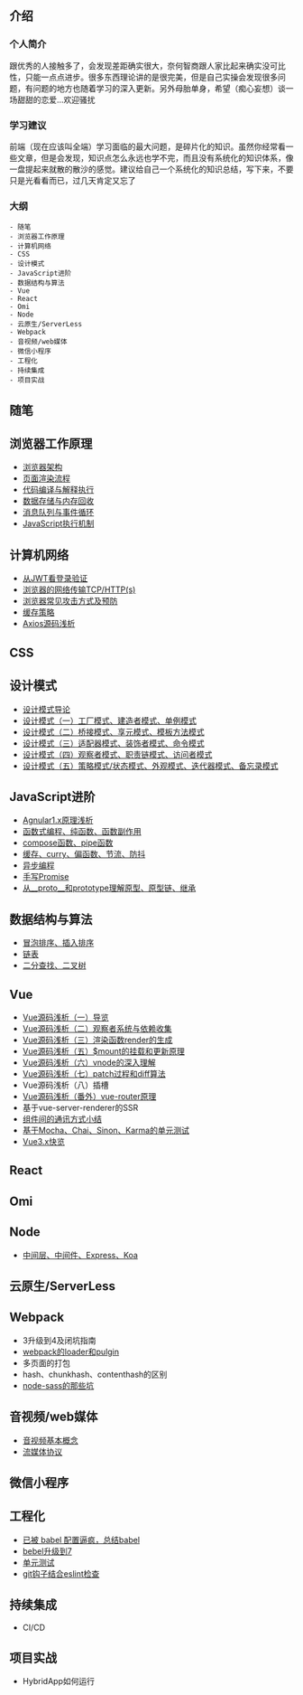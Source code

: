 ## 介绍
### 个人简介
  跟优秀的人接触多了，会发现差距确实很大，奈何智商跟人家比起来确实没可比性，只能一点点进步。很多东西理论讲的是很完美，但是自己实操会发现很多问题，有问题的地方也随着学习的深入更新。另外母胎单身，希望（痴心妄想）谈一场甜甜的恋爱...欢迎骚扰
  
### 学习建议
  前端（现在应该叫全端）学习面临的最大问题，是碎片化的知识。虽然你经常看一些文章，但是会发现，知识点怎么永远也学不完，而且没有系统化的知识体系，像一盘提起来就散的散沙的感觉。建议给自己一个系统化的知识总结，写下来，不要只是光看看而已，过几天肯定又忘了
  
### 大纲
```
- 随笔
- 浏览器工作原理
- 计算机网络
- CSS
- 设计模式
- JavaScript进阶
- 数据结构与算法
- Vue
- React
- Omi
- Node
- 云原生/ServerLess
- Webpack
- 音视频/web媒体
- 微信小程序
- 工程化
- 持续集成
- 项目实战
```

## 随笔

## 浏览器工作原理
 - [浏览器架构](https://github.com/Joon-Wang/Joon-Wang.github.io/issues/1)
 - [页面渲染流程](https://github.com/Joon-Wang/Joon-Wang.github.io/issues/2)
 - [代码编译与解释执行](https://github.com/Joon-Wang/Joon-Wang.github.io/issues/3)
 - [数据存储与内存回收](https://github.com/Joon-Wang/Joon-Wang.github.io/issues/4)
 - [消息队列与事件循环](https://github.com/Joon-Wang/Joon-Wang.github.io/issues/18)
 - [JavaScript执行机制](https://github.com/Joon-Wang/Joon-Wang.github.io/issues/27)
 
## 计算机网络
 - [从JWT看登录验证](https://github.com/Joon-Wang/Joon-Wang.github.io/issues/11)
 - [浏览器的网络传输TCP/HTTP(s)](https://github.com/Joon-Wang/Joon-Wang.github.io/issues/26)
 - [浏览器常见攻击方式及预防](https://github.com/Joon-Wang/Joon-Wang.github.io/issues/28)
 - [缓存策略 ](https://github.com/Joon-Wang/Joon-Wang.github.io/issues/47)
 - [Axios源码浅析](https://github.com/Joon-Wang/Joon-Wang.github.io/issues/39)

## CSS
 
## 设计模式
 - [设计模式导论](https://github.com/Joon-Wang/Joon-Wang.github.io/issues/36)
 - [设计模式（一）工厂模式、建造者模式、单例模式](https://github.com/Joon-Wang/Joon-Wang.github.io/issues/37)
 - [设计模式（二）桥接模式、享元模式、模板方法模式](https://github.com/Joon-Wang/Joon-Wang.github.io/issues/38)
 - [设计模式（三）适配器模式、装饰者模式、命令模式](https://github.com/Joon-Wang/Joon-Wang.github.io/issues/40)
 - [设计模式（四）观察者模式、职责链模式、访问者模式](https://github.com/Joon-Wang/Joon-Wang.github.io/issues/43)
 - [设计模式（五）策略模式/状态模式、外观模式、迭代器模式、备忘录模式](https://github.com/Joon-Wang/Joon-Wang.github.io/issues/49)
 
## JavaScript进阶
 - [Agnular1.x原理浅析](https://github.com/Joon-Wang/Joon-Wang.github.io/issues/29)
 - [函数式编程、纯函数、函数副作用](https://github.com/Joon-Wang/Joon-Wang.github.io/issues/13)
 - [compose函数、pipe函数](https://github.com/Joon-Wang/Joon-Wang.github.io/issues/14)
 - [缓存、curry、偏函数、节流、防抖](https://github.com/Joon-Wang/Joon-Wang.github.io/issues/15)
 - [异步编程](https://github.com/Joon-Wang/Joon-Wang.github.io/issues/16)
 - [手写Promise](https://github.com/Joon-Wang/Joon-Wang.github.io/issues/20)
 - [从__proto__和prototype理解原型、原型链、继承](https://github.com/Joon-Wang/Joon-Wang.github.io/issues/30)
 
## 数据结构与算法
 - [冒泡排序、插入排序](https://github.com/Joon-Wang/Joon-Wang.github.io/issues/44)
 - [链表](https://github.com/Joon-Wang/Joon-Wang.github.io/issues/54)
 - [二分查找、二叉树](https://github.com/Joon-Wang/Joon-Wang.github.io/issues/48)

## Vue
 - [Vue源码浅析（一）导览](https://github.com/Joon-Wang/Joon-Wang.github.io/issues/21)
 - [Vue源码浅析（二）观察者系统与依赖收集](https://github.com/Joon-Wang/Joon-Wang.github.io/issues/22)
 - [Vue源码浅析（三）渲染函数render的生成](https://github.com/Joon-Wang/Joon-Wang.github.io/issues/46)
 - [Vue源码浅析（五）$mount的挂载和更新原理](https://github.com/Joon-Wang/Joon-Wang.github.io/issues/24)
 - [Vue源码浅析（六）vnode的深入理解](https://github.com/Joon-Wang/Joon-Wang.github.io/issues/25)
 - [Vue源码浅析（七）patch过程和diff算法](https://github.com/Joon-Wang/Joon-Wang.github.io/issues/23)
 - Vue源码浅析（八）插槽
 - [Vue源码浅析（番外）vue-router原理 ](https://github.com/Joon-Wang/Joon-Wang.github.io/issues/41)
 - 基于vue-server-renderer的SSR
 - [组件间的通讯方式小结](https://github.com/Joon-Wang/Joon-Wang.github.io/issues/19)
 - [基于Mocha、Chai、Sinon、Karma的单元测试](https://github.com/Joon-Wang/Joon-Wang.github.io/issues/7)
 - [Vue3.x快览](https://github.com/Joon-Wang/Joon-Wang.github.io/issues/33)
 
## React

## Omi

## Node
 - [中间层、中间件、Express、Koa](https://github.com/Joon-Wang/Joon-Wang.github.io/issues/34)
 
## 云原生/ServerLess
 
## Webpack
 - 3升级到4及闭坑指南
 - [webpack的loader和pulgin](https://github.com/Joon-Wang/Joon-Wang.github.io/issues/35)
 - 多页面的打包
 - hash、chunkhash、contenthash的区别
 - [node-sass的那些坑](https://github.com/Joon-Wang/Joon-Wang.github.io/issues/17)

## 音视频/web媒体
 - [音视频基本概念](https://github.com/Joon-Wang/Joon-Wang.github.io/issues/50)
 - [流媒体协议](https://github.com/Joon-Wang/Joon-Wang.github.io/issues/51)

## 微信小程序
 
## 工程化
 - [已被 babel 配置逼疯，总结babel ](https://github.com/Joon-Wang/Joon-Wang.github.io/issues/9)
 - [bebel升级到7](https://github.com/Joon-Wang/Joon-Wang.github.io/issues/10)
 - [单元测试](https://github.com/Joon-Wang/Joon-Wang.github.io/issues/5)
 - [git钩子结合eslint检查](https://github.com/Joon-Wang/Joon-Wang.github.io/issues/8)
 
## 持续集成
 - CI/CD
 
## 项目实战
 - HybridApp如何运行
